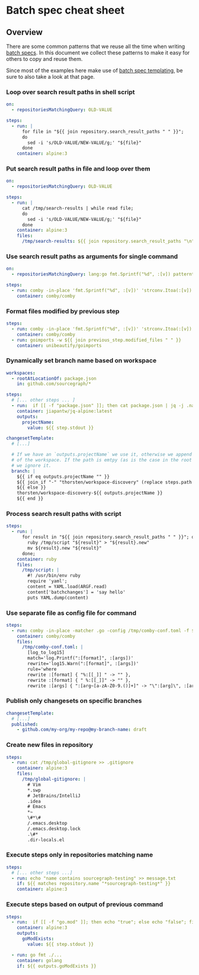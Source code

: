 # Batch spec cheat sheet

<style>
.markdown-body h2 { margin-top: 50px; }
.markdown-body pre.chroma { font-size: 0.75em; }
</style>

## Overview

There are some common patterns that we reuse all the time when writing [batch specs](batch_spec_yaml_reference.md). In this document we collect these patterns to make it easy for others to copy and reuse them.

Since most of the examples here make use of [batch spec templating](batch_spec_templating.md), be sure to also take a look at that page.

### Loop over search result paths in shell script

```yaml
on:
  - repositoriesMatchingQuery: OLD-VALUE

steps:
  - run: |
      for file in "${{ join repository.search_result_paths " " }}";
      do
        sed -i 's/OLD-VALUE/NEW-VALUE/g;' "${file}"
      done
    container: alpine:3
```

### Put search result paths in file and loop over them

```yaml
on:
  - repositoriesMatchingQuery: OLD-VALUE

steps:
  - run: |
      cat /tmp/search-results | while read file;
      do
        sed -i 's/OLD-VALUE/NEW-VALUE/g;' "${file}"
      done
    container: alpine:3
    files:
      /tmp/search-results: ${{ join repository.search_result_paths "\n" }}
```

### Use search result paths as arguments for single command

```yaml
on:
  - repositoriesMatchingQuery: lang:go fmt.Sprintf("%d", :[v]) patterntype:structural -file:vendor count:10

steps:
  - run: comby -in-place 'fmt.Sprintf("%d", :[v])' 'strconv.Itoa(:[v])' ${{ join repository.search_result_paths " " }}
    container: comby/comby
```

### Format files modified by previous step

```yaml
steps:
  - run: comby -in-place 'fmt.Sprintf("%d", :[v])' 'strconv.Itoa(:[v])' ${{ join repository.search_result_paths " " }}
    container: comby/comby
  - run: goimports -w ${{ join previous_step.modified_files " " }}
    container: unibeautify/goimports
```

### Dynamically set branch name based on workspace

```yaml
workspaces:
  - rootAtLocationOf: package.json
    in: github.com/sourcegraph/*

steps:
  # [... other steps ... ]
  - run:  if [[ -f "package.json" ]]; then cat package.json | jq -j .name; fi
    container: jiapantw/jq-alpine:latest
    outputs:
      projectName:
        value: ${{ step.stdout }}

changesetTemplate:
  # [...]

  # If we have an `outputs.projectName` we use it, otherwise we append the path
  # of the workspace. If the path is emtpy (as is the case in the root folder),
  # we ignore it.
  branch: |
    ${{ if eq outputs.projectName "" }}
    ${{ join_if "-" "thorsten/workspace-discovery" (replace steps.path "/" "-") }}
    ${{ else }}
    thorsten/workspace-discovery-${{ outputs.projectName }}
    ${{ end }}
```

### Process search result paths with script

```yaml
steps:
  - run: |
      for result in "${{ join repository.search_result_paths " " }}"; do
        ruby /tmp/script "${result}" > "${result}.new"
        mv ${result}.new "${result}"
      done;
    container: ruby
    files:
      /tmp/script: |
        #! /usr/bin/env ruby
        require 'yaml';
        content = YAML.load(ARGF.read)
        content['batchchanges'] = 'say hello'
        puts YAML.dump(content)
```

### Use separate file as config file for command

```yaml
steps:
  - run: comby -in-place -matcher .go -config /tmp/comby-conf.toml -f ${{ join repository.search_result_paths "," }}
    container: comby/comby
    files:
      /tmp/comby-conf.toml: |
        [log_to_log15]
        match='log.Printf(":[format]", :[args])'
        rewrite='log15.Warn(":[format]", :[args])'
        rule='where
        rewrite :[format] { "%:[[_]] " -> "" },
        rewrite :[format] { " %:[[_]]" -> "" },
        rewrite :[args] { ":[arg~[a-zA-Z0-9.()]+]" -> "\":[arg]\", :[arg]" }'
```

### Publish only changesets on specific branches

```yaml
changesetTemplate:
  # [...]
  published:
    - github.com/my-org/my-repo@my-branch-name: draft
```

### Create new files in repository

```yaml
steps:
  - run: cat /tmp/global-gitignore >> .gitignore
    container: alpine:3
    files:
      /tmp/global-gitignore: |
        # Vim
        *.swp
        # JetBrains/IntelliJ
        .idea
        # Emacs
        *~
        \#*\#
        /.emacs.desktop
        /.emacs.desktop.lock
        .\#*
        .dir-locals.el
```

### Execute steps only in repositories matching name

```yaml
steps:
  # [... other steps ...]
  - run: echo "name contains sourcegraph-testing" >> message.txt
    if: ${{ matches repository.name "*sourcegraph-testing*" }}
    container: alpine:3
```

### Execute steps based on output of previous command

```yaml
steps:
  - run:  if [[ -f "go.mod" ]]; then echo "true"; else echo "false"; fi
    container: alpine:3
    outputs:
      goModExists:
        value: ${{ step.stdout }}

  - run: go fmt ./...
    container: golang
    if: ${{ outputs.goModExists }}
```
